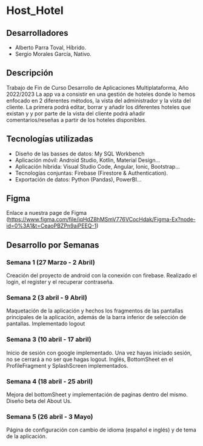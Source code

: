 # Host_Hotel

## Desarrolladores
- Alberto Parra Toval, Híbrido.
- Sergio Morales García, Nativo.

## Descripción
Trabajo de Fin de Curso Desarrollo de Aplicaciones Multiplataforma, Año 2022/2023
La app va a consistir en una gestión de hoteles donde lo hemos enfocado en 2 diferentes métodos, la vista del administrador y la vista del cliente. La primera podrá editar, borrar y añadir los diferentes hoteles que existan y y por parte de la vista del cliente podrá añadir comentarios/reseñas a partir de los hoteles disponibles.

## Tecnologías utilizadas
- Diseño de las basses de datos: My SQL Workbench
- Aplicación móvil: Android Studio, Kotlin, Material Design...
- Aplicación híbrida: Visual Studio Code, Angular, Ionic, Bootstrap...
- Tecnologías conjuntas: Firebase (Firestore & Authentication).
- Exportación de datos: Python (Pandas), PowerBI...

## Figma
Enlace a nuestra page de Figma (https://www.figma.com/file/iqHdZ8hMSmV776VCocHdak/Figma-Ex?node-id=0%3A1&t=CeaoPBZPn9aiPEEQ-1)

## Desarrollo por Semanas
### Semana 1 (27 Marzo - 2 Abril)
Creación del proyecto de android con la conexión con firebase. Realizado el login, el register y el recuperar contraseña.
### Semana 2 (3 abril - 9 Abril)
Maquetación de la aplicación y hechos los fragmentos de las pantallas principales de la aplicación, además de la barra inferior de selección de pantallas. Implementado logout
### Semana 3 (10 abril - 17 abril)
Inicio de sesión con google implementado. Una vez hayas iniciado sesión, no se cerrará a no ser que hagas logout. Inglés, BottomSheet en el ProfileFragment y SplashScreen implementados.
### Semana 4 (18 abril - 25 abril)
Mejora del bottomSheet y implementación de paginas dentro del mismo. Diseño beta del About Us.
### Semana 5 (26 abril - 3 Mayo)
Página de configuración con cambio de idioma (español e inglés) y de tema de la aplicación.
